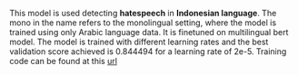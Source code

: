 This model is used detecting **hatespeech** in **Indonesian language**. The mono in the name refers to the monolingual setting, where the model is trained using only Arabic language data. It is finetuned on multilingual bert model.
The model is trained with different learning rates and the best validation score achieved is 0.844494 for a learning rate of 2e-5. Training code can be found at this [url](https://github.com/punyajoy/DE-LIMIT)
